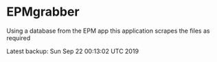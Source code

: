 # EPMgrabber
Using a database from the EPM app this application scrapes the files as required


Latest backup: Sun Sep 22 00:13:02 UTC 2019

